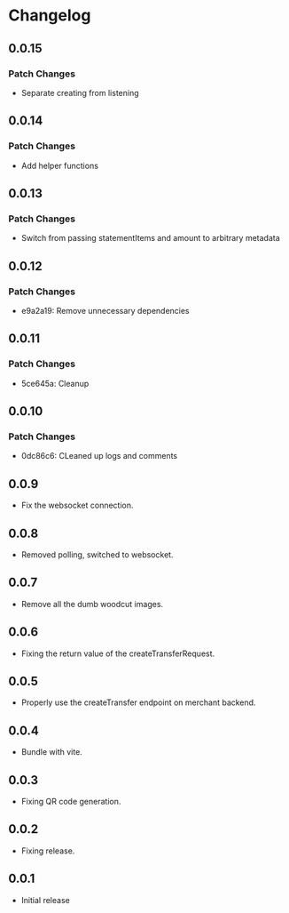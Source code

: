 # Changelog

## 0.0.15

### Patch Changes

- Separate creating from listening

## 0.0.14

### Patch Changes

- Add helper functions

## 0.0.13

### Patch Changes

- Switch from passing statementItems and amount to arbitrary metadata

## 0.0.12

### Patch Changes

- e9a2a19: Remove unnecessary dependencies

## 0.0.11

### Patch Changes

- 5ce645a: Cleanup

## 0.0.10

### Patch Changes

- 0dc86c6: CLeaned up logs and comments

## 0.0.9

- Fix the websocket connection.

## 0.0.8

- Removed polling, switched to websocket.

## 0.0.7

- Remove all the dumb woodcut images.

## 0.0.6

- Fixing the return value of the createTransferRequest.

## 0.0.5

- Properly use the createTransfer endpoint on merchant backend.

## 0.0.4

- Bundle with vite.

## 0.0.3

- Fixing QR code generation.

## 0.0.2

- Fixing release.

## 0.0.1

- Initial release
